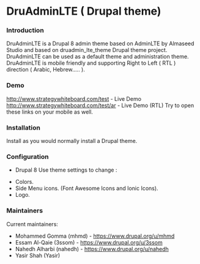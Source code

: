 # DruAdminLTE ( Drupal theme)

### Introduction
DruAdminLTE is a Drupal 8 admin theme based on AdminLTE by Almaseed Studio and based on druadmin_lte_theme Drupal theme project. DruAdminLTE can be used as a default theme and administration theme. DruAdminLTE is mobile friendly and supporting Right to Left ( RTL ) direction ( Arabic, Hebrew..... ).

### Demo
http://www.strategywhiteboard.com/test - Live Demo
http://www.strategywhiteboard.com/test/ar - Live Demo (RTL)
Try to open these links on your mobile as well.

### Installation
Install as you would normally install a Drupal theme.

### Configuration
-  Drupal 8
Use theme settings to change :
* Colors.
* Side Menu icons. (Font Awesome Icons and Ionic Icons).
* Logo.

### Maintainers
Current maintainers:
* Mohammed Gomma (mhmd) - https://www.drupal.org/u/mhmd
* Essam Al-Qaie (3ssom) - https://www.drupal.org/u/3ssom
* Nahedh Alharbi (nahedh) - https://www.drupal.org/u/nahedh
* Yasir Shah (Yasir)
